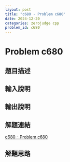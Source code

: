 ```yaml
---
layout: post
title: "c680 - Problem c680"
date: 2024-12-20
categories: zerojudge cpp
problem_id: c680
---
```


# Problem c680

## 題目描述



## 輸入說明



## 輸出說明



## 解題連結

[c680 - Problem c680](https://zerojudge.tw/ShowProblem?problemid=c680)

## 解題思路

